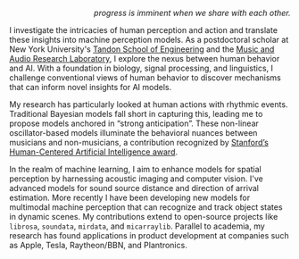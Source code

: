 <p align="right"><i>
progress is imminent when we share with each other.
</i></p>

I investigate the intricacies of human perception and action and translate these insights into machine perception models. As a postdoctoral scholar at New York University's [Tandon School of Engineering](https://cusp.nyu.edu/profiles/iran-roman/) and the [Music and Audio Research Laboratory](https://steinhardt.nyu.edu/people/iran-r-roman), I explore the nexus between human behavior and AI. With a foundation in biology, signal processing, and linguistics, I challenge conventional views of human behavior to discover mechanisms that can inform novel insights for AI models.

My research has particularly looked at human actions with rhythmic events. Traditional Bayesian models fall short in capturing this, leading me to propose models anchored in “strong anticipation”. These non-linear oscillator-based models illuminate the behavioral nuances between musicians and non-musicians, a contribution recognized by [Stanford’s Human-Centered Artificial Intelligence award](https://stanforddaily.com/2019/05/01/stanfords-human-centered-ai-institute-awards-30-seed-grants/).

In the realm of machine learning, I aim to enhance models for spatial perception by harnessing acoustic imaging and computer vision. I've advanced models for sound source distance and direction of arrival estimation. More recently I have been developing new models for multimodal machine perception that can recognize and track object states in dynamic scenes. My contributions extend to open-source projects like `librosa`, `soundata`, `mirdata`, and `micarraylib`. Parallel to academia, my research has found applications in product development at companies such as Apple, Tesla, Raytheon/BBN, and Plantronics.
